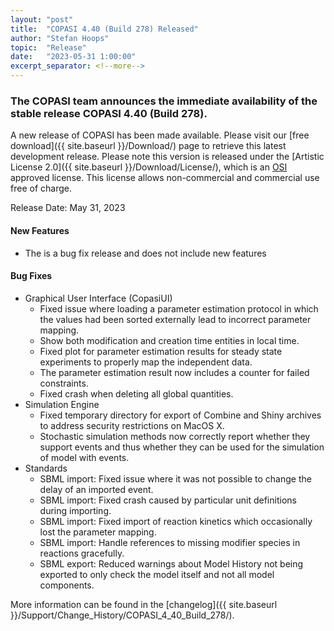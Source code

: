 ```yaml
--- 
layout: "post" 
title:  "COPASI 4.40 (Build 278) Released" 
author: "Stefan Hoops" 
topic:  "Release" 
date:   "2023-05-31 1:00:00" 
excerpt_separator: <!--more--> 
--- 
```

 
### The COPASI team announces the immediate availability of the stable release COPASI 4.40 (Build 278).
 
A new release of COPASI has been made available. Please visit our [free download]({{ site.baseurl }}/Download/) page to retrieve this latest development release. Please note this version is released under the [Artistic License 2.0]({{ site.baseurl }}/Download/License/), which is an [OSI](http://www.opensource.org/) approved license. This license allows non-commercial and commercial use free of charge. 
 
Release Date: May 31, 2023 
#### New Features
* The is a bug fix release and does not include new features
  
#### Bug Fixes
* Graphical User Interface (CopasiUI)
  * Fixed issue where loading a parameter estimation protocol in which the values had been sorted externally lead to incorrect parameter mapping.
  * Show both modification and creation time entities in local time.
  * Fixed plot for parameter estimation results for steady state experiments to properly map the independent data.
  * The parameter estimation result now includes a counter for failed constraints.
  * Fixed crash when deleting all global quantities.
* Simulation Engine
  * Fixed temporary directory for export of Combine and Shiny archives to address security restrictions on MacOS X.
  * Stochastic simulation methods now correctly report whether they support events and thus whether they can be used for the simulation of model with events.
* Standards
  * SBML import: Fixed issue where it was not possible to change the delay of an imported event.
  * SBML import: Fixed crash caused by particular unit definitions during importing.
  * SBML import: Fixed import of reaction kinetics which occasionally lost the parameter mapping.
  * SBML import: Handle references to missing modifier species in reactions gracefully.
  * SBML export: Reduced warnings about Model History not being exported to only check the model itself and not all model components. 

More information can be found in the 
[changelog]({{ site.baseurl }}/Support/Change_History/COPASI_4_40_Build_278/). 
